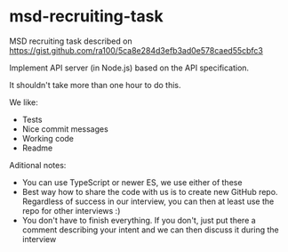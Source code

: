 # msd-recruiting-task
MSD recruiting task described on https://gist.github.com/ra100/5ca8e284d3efb3ad0e578caed55cbfc3

Implement API server (in Node.js) based on the API specification.

It shouldn't take more than one hour to do this.

We like:
- Tests 
- Nice commit messages
- Working code
- Readme

Aditional notes:
- You can use TypeScript or newer ES, we use either of these
- Best way how to share the code with us is to create new GitHub repo. Regardless of success in our interview, you can then at least use the repo for other interviews :)
- You don't have to finish everything. If you don't, just put there a comment describing your intent and we can then discuss it during the interview
